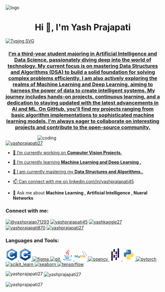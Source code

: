 ![logo](https://user-images.githubusercontent.com/74038190/221352995-5ac18bdf-1a19-4f99-bbb6-77559b220470.gif)
<h1 align="center">Hi 👋, I'm Yash Prajapati</h1>
<a href="https://git.io/typing-svg"><img src="https://readme-typing-svg.demolab.com?font=Roboto&weight=900&size=30&duration=3000&pause=1000&color=ADD8E6&width=1000&height=45&lines=Pursuing+B.Tech+in+Artificial+Intelligence+and+Data+Science;Learning+Machine+Learning+and+Deep+Learning;Mastering+Data+Structures+and+Algorithms" 
alt="Typing SVG" 
style="max-width: 100%;">
<h3 align="center" style="text-decoration: none;">
 I'm a third-year student majoring in Artificial Intelligence and Data Science, passionately diving deep into the world of technology. My current focus is on mastering Data Structures and Algorithms (DSA) to build a solid foundation for solving complex problems efficiently. I am also actively exploring the realms of Machine Learning and Deep Learning, aiming to harness the power of data to create intelligent systems. My journey includes hands-on projects, continuous learning, and a dedication to staying updated with the latest advancements in AI and ML. On GitHub, you'll find my projects ranging from basic algorithm implementations to sophisticated machine learning models. I'm always eager to collaborate on interesting projects and contribute to the open-source community.
</h3>

<img align="right" alt="coding" width="400" src="https://camo.githubusercontent.com/7de37139d0b4c1ce40865e799b446c0e963a3dd8fb68d239707237c40604fa3d/68747470733a2f2f63646e2e6472696262626c652e636f6d2f75736572732f3733303730332f73637265656e73686f74732f363538313234332f6176656e746f2e676966">

<p align="left"> <img src="https://komarev.com/ghpvc/?username=yashprajapati27&label=Profile%20views&color=0e75b6&style=flat" alt="yashprajapati27" /> </p>

- 🔭 I’m currently working on **Computer Vision Projects.**

- 🌱 I’m currently learning **Machine Learning and Deep Learning .**

- 🧠 I am currently mastering my **Data Structures and Algorithms..**

- 📫 Can connect with me on [linkedin.com/in/yashprajapati45](linkedin.com/in/yashprajapati45)

- 💬 Ask me about **Machine Learning , Artificial Intelligence , Nueral Networks**

<h3 align="left">Connect with me:</h3>
<p align="left">
<a href="https://twitter.com/@yashprajap71293" target="blank"><img align="center" src="https://raw.githubusercontent.com/rahuldkjain/github-profile-readme-generator/master/src/images/icons/Social/twitter.svg" alt="@yashprajap71293" height="30" width="40" /></a>
<a href="https://linkedin.com/in/yashprajapati45" target="blank"><img align="center" src="https://raw.githubusercontent.com/rahuldkjain/github-profile-readme-generator/master/src/images/icons/Social/linked-in-alt.svg" alt="yashprajapati45" height="30" width="40" /></a>
<a href="https://kaggle.com/yashkaggle27" target="blank"><img align="center" src="https://raw.githubusercontent.com/rahuldkjain/github-profile-readme-generator/master/src/images/icons/Social/kaggle.svg" alt="yashkaggle27" height="30" width="40" /></a>
<a href="https://instagram.com/yashprajapati870" target="blank"><img align="center" src="https://raw.githubusercontent.com/rahuldkjain/github-profile-readme-generator/master/src/images/icons/Social/instagram.svg" alt="yashprajapati870" height="30" width="40" /></a>
<a href="https://www.leetcode.com/yashprajapati27" target="blank"><img align="center" src="https://raw.githubusercontent.com/rahuldkjain/github-profile-readme-generator/master/src/images/icons/Social/leet-code.svg" alt="yashprajapati27" height="30" width="40" /></a>
</p>

<h3 align="left">Languages and Tools:</h3>
<p align="left"> <a href="https://www.cprogramming.com/" target="_blank" rel="noreferrer"> <img src="https://raw.githubusercontent.com/devicons/devicon/master/icons/c/c-original.svg" alt="c" width="40" height="40"/> </a> <a href="https://www.w3schools.com/cpp/" target="_blank" rel="noreferrer"> <img src="https://raw.githubusercontent.com/devicons/devicon/master/icons/cplusplus/cplusplus-original.svg" alt="cplusplus" width="40" height="40"/> </a> <a href="https://www.figma.com/" target="_blank" rel="noreferrer"> <img src="https://www.vectorlogo.zone/logos/figma/figma-icon.svg" alt="figma" width="40" height="40"/> </a> <a href="https://git-scm.com/" target="_blank" rel="noreferrer"> <img src="https://www.vectorlogo.zone/logos/git-scm/git-scm-icon.svg" alt="git" width="40" height="40"/> </a> <a href="https://www.java.com" target="_blank" rel="noreferrer"> <img src="https://raw.githubusercontent.com/devicons/devicon/master/icons/java/java-original.svg" alt="java" width="40" height="40"/> </a> <a href="https://www.mysql.com/" target="_blank" rel="noreferrer"> <img src="https://raw.githubusercontent.com/devicons/devicon/master/icons/mysql/mysql-original-wordmark.svg" alt="mysql" width="40" height="40"/> </a> <a href="https://opencv.org/" target="_blank" rel="noreferrer"> <img src="https://www.vectorlogo.zone/logos/opencv/opencv-icon.svg" alt="opencv" width="40" height="40"/> </a> <a href="https://pandas.pydata.org/" target="_blank" rel="noreferrer"> <img src="https://raw.githubusercontent.com/devicons/devicon/2ae2a900d2f041da66e950e4d48052658d850630/icons/pandas/pandas-original.svg" alt="pandas" width="40" height="40"/> </a> <a href="https://www.python.org" target="_blank" rel="noreferrer"> <img src="https://raw.githubusercontent.com/devicons/devicon/master/icons/python/python-original.svg" alt="python" width="40" height="40"/> </a> <a href="https://pytorch.org/" target="_blank" rel="noreferrer"> <img src="https://www.vectorlogo.zone/logos/pytorch/pytorch-icon.svg" alt="pytorch" width="40" height="40"/> </a> <a href="https://scikit-learn.org/" target="_blank" rel="noreferrer"> <img src="https://upload.wikimedia.org/wikipedia/commons/0/05/Scikit_learn_logo_small.svg" alt="scikit_learn" width="40" height="40"/> </a> <a href="https://seaborn.pydata.org/" target="_blank" rel="noreferrer"> <img src="https://seaborn.pydata.org/_images/logo-mark-lightbg.svg" alt="seaborn" width="40" height="40"/> </a> <a href="https://www.tensorflow.org" target="_blank" rel="noreferrer"> <img src="https://www.vectorlogo.zone/logos/tensorflow/tensorflow-icon.svg" alt="tensorflow" width="40" height="40"/> </a> </p>

<p><img align="left" src="https://github-readme-stats.vercel.app/api/top-langs?username=yashprajapati27&show_icons=true&locale=en&layout=compact" alt="yashprajapati27" /></p>

<p>&nbsp;<img align="center" src="https://github-readme-stats.vercel.app/api?username=yashprajapati27&show_icons=true&locale=en" alt="yashprajapati27" /></p>

<p><img align="center" src="https://github-readme-streak-stats.herokuapp.com/?user=yashprajapati27&" alt="yashprajapati27" /></p>
